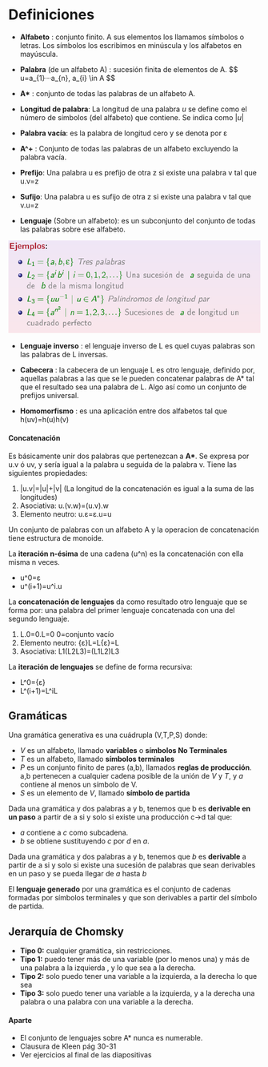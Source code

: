 # Definiciones
 - __Alfabeto__ : conjunto finito. A sus elementos los llamamos símbolos o letras. Los símbolos los escribimos en minúscula y los alfabetos en mayúscula.

- __Palabra__ (de un alfabeto A) : sucesión finita de elementos de A. \$$ u=a_{1}···a_{n}, a_{i} \in A  \$$

- __A*__ : conjunto de todas las palabras de un alfabeto A.

- __Longitud de palabra__: La longitud de una palabra *u* se define como el número de símbolos (del alfabeto) que contiene. Se indica como |*u*\|

- __Palabra vacía__: es la palabra de longitud cero y se denota por ε

- __A^+__ : Conjunto de todas las palabras de un alfabeto excluyendo la palabra vacía.

- __Prefijo__: Una palabra u es prefijo de otra z si existe una palabra v tal que u.v=z

- __Sufijo__: Una palabra u es sufijo de otra z si existe una palabra v tal que v.u=z

- __Lenguaje__ (Sobre un alfabeto): es un subconjunto del conjunto de todas las palabras sobre ese alfabeto.

![Ejemplos](img/1.1.png)

- __Lenguaje inverso__ : el lenguaje inverso de L es quel cuyas palabras son las palabras de L inversas.

- __Cabecera__ : la cabecera de un lenguaje L es otro lenguaje, definido por, aquellas palabras a las que se le pueden concatenar palabras de A* tal que el resultado sea una palabra de L. Algo así como un conjunto de prefijos universal.

- __Homomorfismo__ : es una aplicación entre dos alfabetos tal que h(uv)=h(u)h(v)


#### Concatenación
Es básicamente unir dos palabras que pertenezcan a __A*__. Se expresa por u.v ó uv, y sería igual a la palabra u seguida de la palabra v. Tiene las siguientes propiedades:
1. |u.v|=|u|+|v| (La longitud de la concatenación es igual a la suma de las longitudes)
2. Asociativa: u.(v.w)=(u.v).w
3. Elemento neutro: u.ε=ε.u=u

Un conjunto de palabras con un alfabeto A y la operacion de concatenación tiene estructura de monoide.

La **iteración n-ésima** de una cadena (u^n) es la concatenación con ella misma n veces.

- u^0=ε
- u^(i+1)=u^i.u

La __concatenación de lenguajes__ da como resultado otro lenguaje que se forma por: una palabra del primer lenguaje concatenada con una del segundo lenguaje.

1. L.0=0.L=0  0=conjunto vacío
2. Elemento neutro: {ε}L=L{ε}=L
3. Asociativa: L1(L2L3)=(L1L2)L3

La __iteración de lenguajes__ se define de forma recursiva:

- L^0={ε}
- L^(i+1)=L^iL


## Gramáticas
Una gramática generativa es una cuádrupla (V,T,P,S) donde:

- _V_ es un alfabeto, llamado __variables__ o __símbolos No Terminales__
- _T_ es un alfabeto, llamado __símbolos terminales__
- _P_ es un conjunto finito de pares (a,b), llamados __reglas de producción__. a,b pertenecen a cualquier cadena posible de la unión de _V_ y _T_, y _a_ contiene al menos un símbolo de V.
- _S_ es un elemento de _V_, llamado __símbolo de partida__

Dada una gramática y dos palabras a y b, tenemos que b es __derivable en un paso__ a partir de a si y solo si existe una producción c->d tal que:
-  _a_ contiene a _c_ como subcadena.
- _b_ se obtiene sustituyendo _c_ por _d_ en _a_.

Dada una gramática y dos palabras a y b, tenemos que _b_ es __derivable__ a partir de a si y solo si existe una sucesión de palabras que sean derivables en un paso y se pueda llegar de _a_ hasta _b_

El __lenguaje generado__ por una gramática es el conjunto de cadenas formadas por símbolos terminales y que son derivables a partir del símbolo de partida.


## Jerarquía de Chomsky
- __Tipo 0:__ cualquier gramática, sin restricciones.
- __Tipo 1:__ puedo tener más de una variable (por lo menos una) y más de una palabra a la izquierda , y lo que sea a la derecha.
- __Tipo 2:__ solo puedo tener una variable a la izquierda, a la derecha lo que sea
- __Tipo 3:__ solo puedo tener una variable a la izquierda, y a la derecha una palabra o una palabra con una variable a la derecha.




#### Aparte
- El conjunto de lenguajes sobre A* nunca es numerable.
- Clausura de Kleen pág 30-31
- Ver ejercicios al final de las diapositivas
